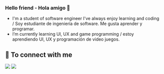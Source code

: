 ### Hello friend - Hola amigo 👋

- I'm a student of software engineer I've always enjoy learning and coding / Soy estudiante de ingeniería de software. Me gusta aprender y programar.
- I’m currently learning UI, UX and game programming / estoy aprendiendo UI, UX y programación de video juegos.

## 🤝 To connect with me
[<img src="https://img.shields.io/badge/twitter-%231DA1F2.svg?&style=for-the-badge&logo=twitter&logoColor=white" />](https://twitter.com/Alafresh1)
[<img src="https://img.shields.io/badge/linkedin-%230077B5.svg?&style=for-the-badge&logo=linkedin&logoColor=white" />]()

<!--
**Alafresh/Alafresh** is a ✨ _special_ ✨ repository because its `README.md` (this file) appears on your GitHub profile.

Here are some ideas to get you started:

- 🔭 I’m currently working on ...
- 🌱 I’m currently learning ...
- 👯 I’m looking to collaborate on ...
- 🤔 I’m looking for help with ...
- 💬 Ask me about ...
- 📫 How to reach me: ...
- 😄 Pronouns: ...
- ⚡ Fun fact: ...
-->
